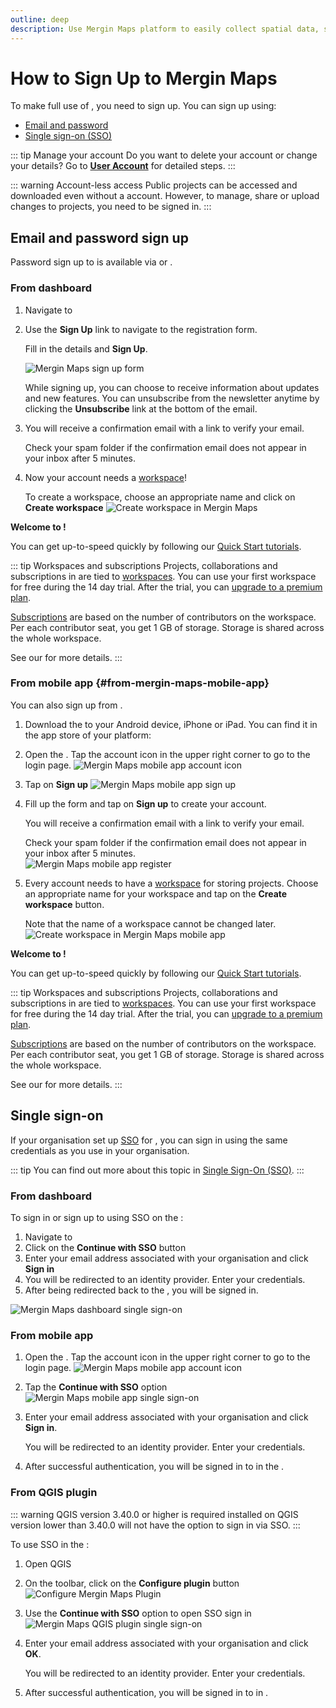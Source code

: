 ```yaml
---
outline: deep
description: Use Mergin Maps platform to easily collect spatial data, share them with your team and synchronise them across devices.
---
```


# How to Sign Up to Mergin Maps

To make full use of <MainPlatformName />, you need to sign up. You can sign up using:
- [Email and password](#email-and-password-sign-up)
- [Single sign-on (SSO)](#single-sign-on)

::: tip Manage your account
Do you want to delete your account or change your details? Go to [**User Account**](../../manage/account/) for detailed steps.
:::

::: warning Account-less access
Public projects can be accessed and downloaded even without a <MainPlatformName /> account. However, to manage, share or upload changes to projects, you need to be signed in.
:::

## Email and password sign up

Password sign up to <MainPlatformName/> is available via <DashboardNameShort/> or <MobileAppNameShort/>.

### From dashboard 

1. Navigate to <AppDomainNameLink/>

2. Use the **Sign Up** link to navigate to the registration form. 

   Fill in the details and **Sign Up**.
   
   ![Mergin Maps sign up form](./dashboard-sign-up.jpg "Mergin Maps sign up form")

   While signing up, you can choose to receive information about updates and new features. You can unsubscribe from the <MainPlatformName /> newsletter anytime by clicking the **Unsubscribe** link at the bottom of the email.
  
3. You will receive a confirmation email with a link to verify your email.

   Check your spam folder if the confirmation email does not appear in your inbox after 5 minutes.

4. Now your account needs a [workspace](../../manage/workspaces/)! 

   To create a workspace, choose an appropriate name and click on **Create workspace**
   ![Create workspace in Mergin Maps](./create-workspace.jpg "Create workspace in Mergin Maps")

**Welcome to <MainPlatformNameLink />!**

You can get up-to-speed quickly by following our [Quick Start tutorials](../../tutorials/capturing-first-data/).

   ::: tip Workspaces and subscriptions
   Projects, collaborations and subscriptions in <MainPlatformNameLink /> are tied to [workspaces](../../manage/workspaces/). You can use your first  workspace for free during the 14 day trial. After the trial, you can [upgrade to a premium plan](../../manage/subscriptions/#how-to-upgrade-a-subscription-from-the-trial-plan).
   
   [Subscriptions](../../manage/subscriptions) are based on the number of contributors on the workspace. Per each contributor seat, you get 1 GB of storage. Storage is shared across the whole workspace.
   
   See our <MainDomainNameLink id="pricing" desc="pricing page"/> for more details.
   :::

<!--- is this section still relevant?

#### Invitation to a workspace
If someone invited you to join their workspace, you will get an email with the invitation link. You need to have a <MainPlatformName /> account in order to contribute to this workspace. 

1. Use the link to get the registration form. Your email address will be filled in automatically, so you just need to enter a username and password. 

   Click on **Sign Up** to create your account.

2. Now you have the option to **join workspace** you were invited to
   ![Join workspace in Mergin Maps](./join-workspace.jpg "Join workspace in Mergin Maps")

**Welcome to <MainPlatformNameLink />!**

You can get up-to-speed quickly by following our [Quick Start tutorials](../../tutorials/capturing-first-data/).

-->

### From mobile app {#from-mergin-maps-mobile-app}
You can also sign up from <MobileAppName />.

1. Download the <MobileAppNameShort /> to your Android device, iPhone or iPad. You can find it in the app store of your platform:
   <AppDownload></AppDownload>

2. Open the <MobileAppNameShort />. Tap the account icon in the upper right corner to go to the login page. 
   ![Mergin Maps mobile app account icon](./mobile-app-account-icon.jpg "Mergin Maps mobile app account icon")
   
3. Tap on **Sign up**
   ![Mergin Maps mobile app sign up](./mobile-app-sign-up.jpg "Mergin Maps mobile app sign up")
   
4. Fill up the form and tap on **Sign up** to create your account.
   
   You will receive a confirmation email with a link to verify your email.

   Check your spam folder if the confirmation email does not appear in your inbox after 5 minutes.   
   ![Mergin Maps mobile app register](./mobile-app-sign-up-form.jpg "Mergin Maps mobile app register")
   
5. Every account needs to have a [workspace](../../manage/workspaces/) for storing projects. Choose an appropriate name for your workspace and tap on the **Create workspace** button.

   Note that the name of a workspace cannot be changed later.
   ![Create workspace in Mergin Maps mobile app](./mobile-app-create-workspace.jpg "Create workspace in Mergin Maps mobile app")

**Welcome to <MainPlatformNameLink />!**

You can get up-to-speed quickly by following our [Quick Start tutorials](../../tutorials/capturing-first-data/).

   ::: tip Workspaces and subscriptions
   Projects, collaborations and subscriptions in <MainPlatformNameLink /> are tied to [workspaces](../../manage/workspaces/). You can use your first  workspace for free during the 14 day trial. After the trial, you can [upgrade to a premium plan](../../manage/subscriptions/#how-to-upgrade-a-subscription-from-the-trial-plan).
   
   [Subscriptions](../../manage/subscriptions) are based on the number of contributors on the workspace. Per each contributor seat, you get 1 GB of storage. Storage is shared across the whole workspace.
   
   See our <MainDomainNameLink id="pricing" desc="pricing page"/> for more details.
   :::

## Single sign-on

If your organisation set up [SSO](../../manage/sso/) for <MainPlatformName />, you can sign in using the same credentials as you use in your organisation.

::: tip
You can find out more about this topic in [Single Sign-On (SSO)](../../manage/sso/).
:::

### From dashboard
To sign in or sign up to <MainPlatformName /> using SSO on the <DashboardShortLink />:
1. Navigate to <AppDomainNameLink />
2. Click on the **Continue with SSO** button
3. Enter your email address associated with your organisation and click **Sign in**
4. You will be redirected to an identity provider. Enter your credentials.
5. After being redirected back to the <DashboardShortLink /> , you will be signed in.

![Mergin Maps dashboard single sign-on](./dashboard-sso-sign-up.jpg "Mergin Maps dashboard single sign-on")

### From mobile app

1. Open the <MobileAppNameShort />. Tap the account icon in the upper right corner to go to the login page. 
   ![Mergin Maps mobile app account icon](./mobile-app-account-icon.jpg "Mergin Maps mobile app account icon")

2. Tap the **Continue with SSO** option
   ![Mergin Maps mobile app single sign-on](./mobile-sso-sign-in.jpg "Mergin Maps mobile app single sign-on")

4. Enter your email address associated with your organisation and click **Sign in**.
   
   You will be redirected to an identity provider. Enter your credentials.
   
5. After successful authentication, you will be signed in to <MainPlatformName /> in the <MobileAppNameShort />.


### From QGIS plugin

::: warning QGIS version 3.40.0 or higher is required
<QGISPluginName /> installed on QGIS version lower than 3.40.0 will not have the option to sign in via SSO.
:::

To use SSO in the <QGISPluginNameShort />:
1. Open QGIS
2. On the toolbar, click on the **Configure <MainPlatformName /> plugin** button
   ![Configure Mergin Maps Plugin](../install-mergin-maps-plugin-for-qgis/qgis-configure-mergin-plugin.jpg "Configure Mergin Maps Plugin")
3. Use the **Continue with SSO** option to open SSO sign in
   ![Mergin Maps QGIS plugin single sign-on](./plugin-sso-sign-in.jpg "Mergin Maps QGIS plugin single sign-on")
4. Enter your email address associated with your organisation and click **OK**.
   
   You will be redirected to an identity provider. Enter your credentials.
5. After successful authentication, you will be signed in to <MainPlatformName /> in <QGISPluginNameShort />.

